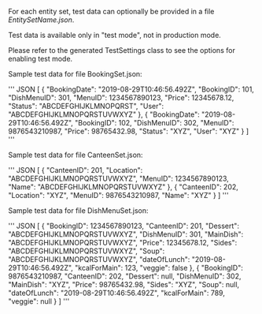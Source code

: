 For each entity set, test data can optionally be provided in a file *EntitySetName.json*.

Test data is available only in "test mode", not in production mode.

Please refer to the generated TestSettings class to see the options for enabling test mode.

Sample test data for file BookingSet.json:

''' JSON
[
    {
        "BookingDate": "2019-08-29T10:46:56.492Z",
        "BookingID": 101,
        "DishMenuID": 301,
        "MenuID": 1234567890123,
        "Price": 12345678.12,
        "Status": "ABCDEFGHIJKLMNOPQRST",
        "User": "ABCDEFGHIJKLMNOPQRSTUVWXYZ"
    },
    {
        "BookingDate": "2019-08-29T10:46:56.492Z",
        "BookingID": 102,
        "DishMenuID": 302,
        "MenuID": 9876543210987,
        "Price": 98765432.98,
        "Status": "XYZ",
        "User": "XYZ"
    }
]
'''

Sample test data for file CanteenSet.json:

''' JSON
[
    {
        "CanteenID": 201,
        "Location": "ABCDEFGHIJKLMNOPQRSTUVWXYZ",
        "MenuID": 1234567890123,
        "Name": "ABCDEFGHIJKLMNOPQRSTUVWXYZ"
    },
    {
        "CanteenID": 202,
        "Location": "XYZ",
        "MenuID": 9876543210987,
        "Name": "XYZ"
    }
]
'''

Sample test data for file DishMenuSet.json:

''' JSON
[
    {
        "BookingID": 1234567890123,
        "CanteenID": 201,
        "Dessert": "ABCDEFGHIJKLMNOPQRSTUVWXYZ",
        "DishMenuID": 301,
        "MainDish": "ABCDEFGHIJKLMNOPQRSTUVWXYZ",
        "Price": 12345678.12,
        "Sides": "ABCDEFGHIJKLMNOPQRSTUVWXYZ",
        "Soup": "ABCDEFGHIJKLMNOPQRSTUVWXYZ",
        "dateOfLunch": "2019-08-29T10:46:56.492Z",
        "kcalForMain": 123,
        "veggie": false
    },
    {
        "BookingID": 9876543210987,
        "CanteenID": 202,
        "Dessert": null,
        "DishMenuID": 302,
        "MainDish": "XYZ",
        "Price": 98765432.98,
        "Sides": "XYZ",
        "Soup": null,
        "dateOfLunch": "2019-08-29T10:46:56.492Z",
        "kcalForMain": 789,
        "veggie": null
    }
]
'''
